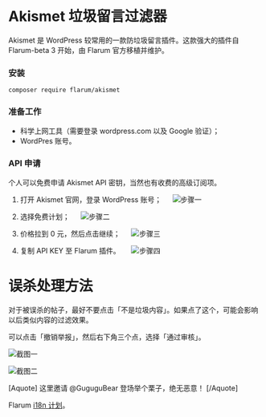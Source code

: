 # Akismet 垃圾留言过滤器

Akismet 是 WordPress 较常用的一款防垃圾留言插件。这款强大的插件自 Flarum-beta 3 开始，由 Flarum 官方移植并维护。

### 安装

```
composer require flarum/akismet
```

### 准备工作

- 科学上网工具（需要登录 wordpress.com 以及 Google 验证）；
- WordPres 账号。

### API 申请

个人可以免费申请 Akismet API 密钥，当然也有收费的高级订阅项。

1. 打开 Akismet 官网，登录 WordPress 账号；
　
![步骤一](https://flarum.csur.fun/2020-04-12/1586667594-439644-image.png)

2. 选择免费计划；
　
![步骤二](https://flarum.csur.fun/2020-04-12/1586667648-784404-image.png)

3. 价格拉到 0 元，然后点击继续；
　
![步骤三](https://flarum.csur.fun/2020-04-12/1586667852-492564-image.png)

4. 复制 API KEY 至 Flarum 插件。
　
![步骤四](https://flarum.csur.fun/2020-04-12/1586667896-400184-image.png)

# 误杀处理方法
对于被误杀的帖子，最好不要点击「不是垃圾内容」。如果点了这个，可能会影响以后类似内容的过滤效果。

可以点击「撤销举报」，然后右下角三个点，选择「通过审核」。

![截图一](https://flarum.csur.fun/2020-04-13/1586787811-576860-image.png)

![截图二](https://flarum.csur.fun/2020-04-13/1586787846-285937-image.png)

[Aquote]
这里邀请 @GuguguBear 登场举个栗子，绝无恶意！
[/Aquote]

Flarum [i18n 计划](https://github.com/Flarum-i18n/extension-release-posts-zh-cn)。